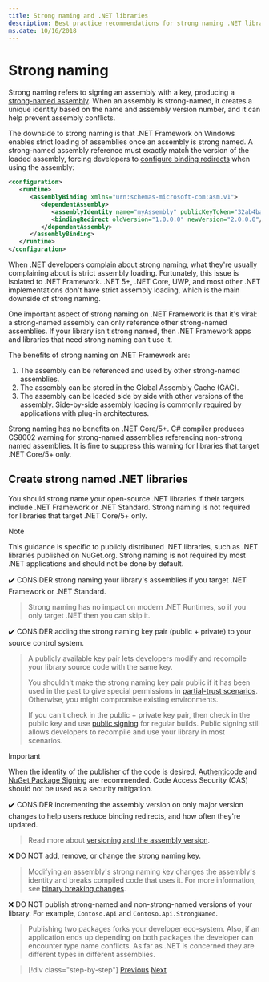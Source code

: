 ```yaml
---
title: Strong naming and .NET libraries
description: Best practice recommendations for strong naming .NET libraries.
ms.date: 10/16/2018
---
```

# Strong naming

Strong naming refers to signing an assembly with a key, producing a [strong-named assembly](../assembly/strong-named.md). When an assembly is strong-named, it creates a unique identity based on the name and assembly version number, and it can help prevent assembly conflicts.

The downside to strong naming is that .NET Framework on Windows enables strict loading of assemblies once an assembly is strong named. A strong-named assembly reference must exactly match the version of the loaded assembly, forcing developers to [configure binding redirects](../../framework/configure-apps/redirect-assembly-versions.md) when using the assembly:

```xml
<configuration>
   <runtime>
      <assemblyBinding xmlns="urn:schemas-microsoft-com:asm.v1">
         <dependentAssembly>
            <assemblyIdentity name="myAssembly" publicKeyToken="32ab4ba45e0a69a1" culture="neutral" />
            <bindingRedirect oldVersion="1.0.0.0" newVersion="2.0.0.0"/>
         </dependentAssembly>
      </assemblyBinding>
   </runtime>
</configuration>
```

When .NET developers complain about strong naming, what they're usually complaining about is strict assembly loading. Fortunately, this issue is isolated to .NET Framework. .NET 5+, .NET Core, UWP, and most other .NET implementations don't have strict assembly loading, which is the main downside of strong naming.

One important aspect of strong naming on .NET Framework is that it's viral: a strong-named assembly can only reference other strong-named assemblies. If your library isn't strong named, then .NET Framework apps and libraries that need strong naming can't use it.

The benefits of strong naming on .NET Framework are:

1. The assembly can be referenced and used by other strong-named assemblies.
2. The assembly can be stored in the Global Assembly Cache (GAC).
3. The assembly can be loaded side by side with other versions of the assembly. Side-by-side assembly loading is commonly required by applications with plug-in architectures.

Strong naming has no benefits on .NET Core/5+. C# compiler produces CS8002 warning for strong-named assemblies referencing non-strong named assemblies. It is fine to suppress this warning for libraries that target .NET Core/5+ only.

## Create strong named .NET libraries

You should strong name your open-source .NET libraries if their targets include .NET Framework or .NET Standard. Strong naming is not required for libraries that target .NET Core/5+ only.

> [!NOTE]
> This guidance is specific to publicly distributed .NET libraries, such as .NET libraries published on NuGet.org. Strong naming is not required by most .NET applications and should not be done by default.

✔️ CONSIDER strong naming your library's assemblies if you target .NET Framework or .NET Standard.

> Strong naming has no impact on modern .NET Runtimes, so if you only target .NET then you can skip it.

✔️ CONSIDER adding the strong naming key pair (public + private) to your source control system.

> A publicly available key pair lets developers modify and recompile your library source code with the same key.
>
> You shouldn't make the strong naming key pair public if it has been used in the past to give special permissions in [partial-trust scenarios](/previous-versions/dotnet/framework/code-access-security/using-libraries-from-partially-trusted-code). Otherwise, you might compromise existing environments.
>
> If you can't check in the public + private key pair, then check in the public key and use [public signing](../../csharp/language-reference/compiler-options/security.md#publicsign) for regular builds. Public signing still allows developers to recompile and use your library in most scenarios.

> [!IMPORTANT]
> When the identity of the publisher of the code is desired, [Authenticode](/windows-hardware/drivers/install/authenticode) and [NuGet Package Signing](/nuget/create-packages/sign-a-package) are recommended. Code Access Security (CAS) should not be used as a security mitigation.

✔️ CONSIDER incrementing the assembly version on only major version changes to help users reduce binding redirects, and how often they're updated.

> Read more about [versioning and the assembly version](./versioning.md#assembly-version).

❌ DO NOT add, remove, or change the strong naming key.

> Modifying an assembly's strong naming key changes the assembly's identity and breaks compiled code that uses it. For more information, see [binary breaking changes](./breaking-changes.md#binary-breaking-change).

❌ DO NOT publish strong-named and non-strong-named versions of your library. For example, `Contoso.Api` and `Contoso.Api.StrongNamed`.

> Publishing two packages forks your developer eco-system. Also, if an application ends up depending on both packages the developer can encounter type name conflicts. As far as .NET is concerned they are different types in different assemblies.

>[!div class="step-by-step"]
>[Previous](cross-platform-targeting.md)
>[Next](nuget.md)
